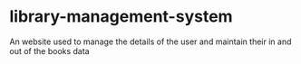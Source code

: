 # library-management-system
An website used to manage the details of the user and maintain their in and out of the books data
